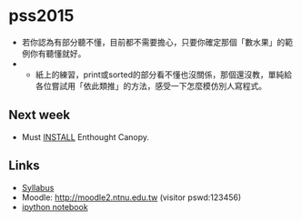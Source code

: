# pss2015
* 若你認為有部分聽不懂，目前都不需要擔心，只要你確定那個「數水果」的範例你有聽懂就好。
* * 紙上的練習，print或sorted的部分看不懂也沒關係，那個還沒教，單純給各位嘗試用「依此類推」的方法，感受一下怎麼模仿別人寫程式。
## Next week
* Must [INSTALL](https://github.com/jirlong/pss2015/blob/master/Lectures/C1-InstallingDevelopmentEnvironments.pdf) Enthought Canopy.


## Links
* [Syllabus](https://docs.google.com/document/d/1Ff4Bzufrc-kw40OQmUQsSwE5cPKdQH3e0Uh4VL_E9Fo/edit?usp=sharing)
* Moodle: http://moodle2.ntnu.edu.tw (visitor pswd:123456)
* [ipython notebook](http://nbviewer.ipython.org/github/ipython/ipython/tree/1.x/examples/notebooks/)

